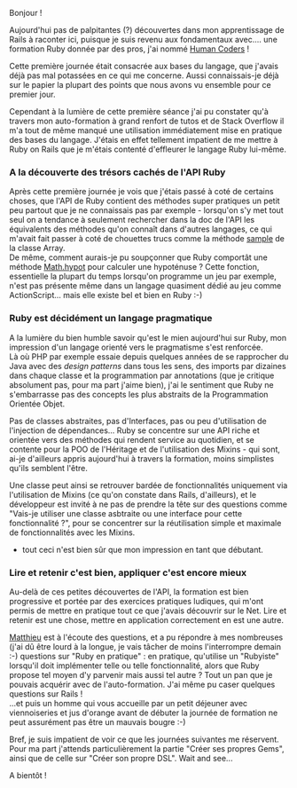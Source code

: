 Bonjour !

Aujourd'hui pas de palpitantes (?) découvertes dans mon apprentissage de Rails à raconter ici, puisque je suis revenu aux fondamentaux avec.... une formation Ruby donnée par des pros, j'ai nommé [Human Coders](http://formations.humancoders.com/formations/ruby) !

Cette première journée était consacrée aux bases du langage, que j'avais déjà pas mal potassées en ce qui me concerne. Aussi connaissais-je déjà sur le papier la plupart des points que nous avons vu ensemble pour ce premier jour.  

Cependant à la lumière de cette première séance j'ai pu constater qu'à travers mon auto-formation à grand renfort de tutos et de Stack Overflow il m'a tout de même manqué une utilisation immédiatement mise en pratique des bases du langage. J'étais en effet tellement impatient de me mettre à Ruby on Rails que je m'étais contenté d'effleurer le langage Ruby lui-même.

### A la découverte des trésors cachés de l'API Ruby

Après cette première journée je vois que j'étais passé à coté de certains choses, que l'API de Ruby contient des méthodes super pratiques un petit peu partout que je ne connaissais pas par exemple - lorsqu'on s'y met tout seul on a tendance à seulement rechercher dans la doc de l'API les équivalents des méthodes qu'on connaît dans d'autres langages, ce qui m'avait fait passer à coté de chouettes trucs comme la méthode [sample](http://ruby-doc.org/core-2.0/Array.html#method-i-sample) de la classe Array.  
De même, comment aurais-je pu soupçonner que Ruby comportât une méthode [Math.hypot](http://ruby-doc.org/core-2.0/Math.html#method-c-hypot) pour calculer une hypoténuse ? Cette fonction, essentielle la plupart du temps lorsqu'on programme un jeu par exemple, n'est pas présente même dans un langage quasiment dédié au jeu comme ActionScript... mais elle existe bel et bien en Ruby :-)

### Ruby est décidément un langage pragmatique

A la lumière du bien humble savoir qu'est le mien aujourd'hui sur Ruby, mon impression d'un langage orienté vers le pragmatisme s'est renforcée.  
Là où PHP par exemple essaie depuis quelques années de se rapprocher du Java avec des _design patterns_ dans tous les sens, des imports par dizaines dans chaque classe et la programmation par annotations (que je critique absolument pas, pour ma part j'aime bien), j'ai le sentiment que Ruby ne s'embarrasse pas des concepts les plus abstraits de la Programmation Orientée Objet.  

Pas de classes abstraites, pas d'Interfaces, pas ou peu d'utilisation de l'injection de dépendances... Ruby se concentre sur une API riche et orientée vers des méthodes qui rendent service au quotidien, et se contente pour la POO de l'Héritage et de l'utilisation des Mixins - qui sont, ai-je d'ailleurs appris aujourd'hui à travers la formation, moins simplistes qu'ils semblent l'être.  

Une classe peut ainsi se retrouver bardée de fonctionnalités uniquement via l'utilisation de Mixins (ce qu'on constate dans Rails, d'ailleurs), et le développeur est invité à ne pas de prendre la tête sur des questions comme "Vais-je utiliser une classe asbtraite ou une interface pour cette fonctionnalité ?", pour se concentrer sur la réutilisation simple et maximale de fonctionnalités avec les Mixins.  
- tout ceci n'est bien sûr que mon impression en tant que débutant.

### Lire et retenir c'est bien, appliquer c'est encore mieux

Au-delà de ces petites découvertes de l'API, la formation est bien progressive et portée par des exercices pratiques ludiques, qui m'ont permis de mettre en pratique tout ce que j'avais découvrir sur le Net.  Lire et retenir est une chose, mettre en application correctement en est une autre.  

[Matthieu](https://twitter.com/MatthieuSegret) est à l'écoute des questions, et a pu répondre à mes nombreuses (j'ai dû être lourd à la longue, je vais tâcher de moins l'interrompre demain :-) questions sur "Ruby en pratique" : en pratique, qu'utilise un "Rubyiste" lorsqu'il doit implémenter telle ou telle fonctionnalité, alors que Ruby propose tel moyen d'y parvenir mais aussi tel autre ? Tout un pan que je pouvais acquérir avec de l'auto-formation. J'ai même pu caser quelques questions sur Rails !  
...et puis un homme qui vous accueille par un petit déjeuner avec viennoiseries et jus d'orange avant de débuter la journée de formation ne peut assurément pas être un mauvais bougre :-)


Bref, je suis impatient de voir ce que les journées suivantes me réservent. Pour ma part j'attends particulièrement la partie "Créer ses propres Gems", ainsi que de celle sur "Créer son propre DSL". Wait and see...

A bientôt !



